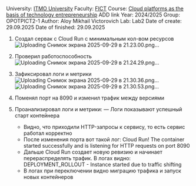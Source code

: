 University: [ITMO University](https://itmo.ru/ru/)
Faculty: [FICT](https://fict.itmo.ru)
Course: [Cloud platforms as the basis of technology entrepreneurship](https://) ADD link
Year: 2024/2025
Group: OPOTPICT2-1
Author: Aloy Mikhail Victorovich
Lab: Lab2
Date of create: 29.09.2025
Date of finished: 29.09.2025

1. Создал сервак с Cloud Run с минимальным кол-вом ресурсов
![Uploading Снимок экрана 2025-09-29 в 21.23.00.png…]()

2. Проверил работоспособность
![Uploading Снимок экрана 2025-09-29 в 21.24.29.png…]()

3. Зафиксировал логи и метрики
![Uploading Снимок экрана 2025-09-29 в 21.30.36.png…]()
![Uploading Снимок экрана 2025-09-29 в 21.30.53.png…]()

4. Поменял порт на 8090 и изменил трафик между версиями

5. Проанализировал логи и метрики:
   — Логи показывают успешный старт контейнера
   - Видно, что приходили HTTP-запросы к сервису, то есть сервис работал корректно
   - После изменения порта вот такой лог: Cloud Run! The container started successfully and is listening for HTTP requests on port 8090
   - Дальше Cloud Run создает новую ревизию и начинает перераспределять трафик. В логах видно: DEPLOYMENT_ROLLOUT - Instance started due to traffic shifting
   - В логах при переключении видно миграцию трафика и запуск новых контейнеров
